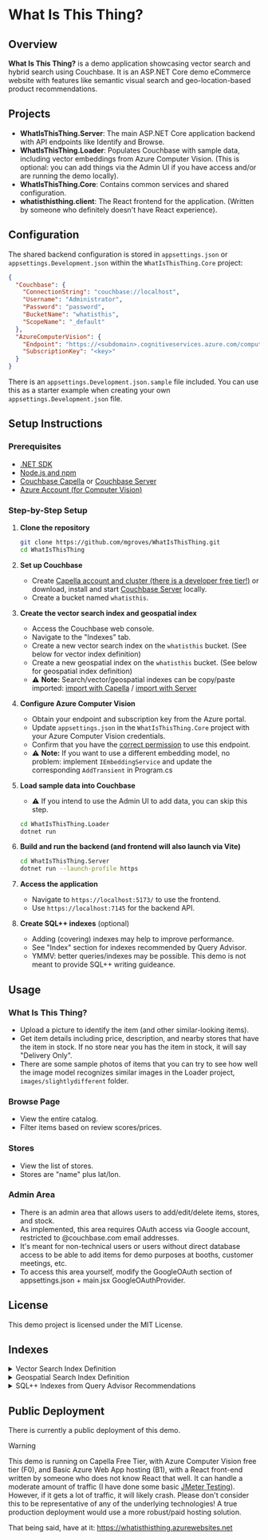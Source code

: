 # What Is This Thing?

## Overview

**What Is This Thing?** is a demo application showcasing vector search and hybrid search using Couchbase. It is an ASP.NET Core demo eCommerce website with features like semantic visual search and geo-location-based product recommendations.

## Projects

- **WhatIsThisThing.Server**: The main ASP.NET Core application backend with API endpoints like Identify and Browse.
- **WhatIsThisThing.Loader**: Populates Couchbase with sample data, including vector embeddings from Azure Computer Vision. (This is optional: you can add things via the Admin UI if you have access and/or are running the demo locally).
- **WhatIsThisThing.Core**: Contains common services and shared configuration.
- **whatisthisthing.client**: The React frontend for the application. (Written by someone who definitely doesn't have React experience).

## Configuration

The shared backend configuration is stored in `appsettings.json` or `appsettings.Development.json` within the `WhatIsThisThing.Core` project:

```json
{
  "Couchbase": {
    "ConnectionString": "couchbase://localhost",
    "Username": "Administrator",
    "Password": "password",
    "BucketName": "whatisthis",
    "ScopeName": "_default"
  },
  "AzureComputerVision": {
    "Endpoint": "https://<subdomain>.cognitiveservices.azure.com/computervision/",
    "SubscriptionKey": "<key>"
  }
}
```

There is an `appsettings.Development.json.sample` file included. You can use this as a starter example when creating your own `appsettings.Development.json` file.

## Setup Instructions

### Prerequisites

- [.NET SDK](https://dotnet.microsoft.com/download)
- [Node.js and npm](https://nodejs.org/)
- [Couchbase Capella](https://www.couchbase.com/products/capella/) or [Couchbase Server](https://www.couchbase.com/downloads)
- [Azure Account (for Computer Vision)](https://azure.microsoft.com/en-us/services/cognitive-services/computer-vision/)

### Step-by-Step Setup

1. **Clone the repository**
   ```bash
   git clone https://github.com/mgroves/WhatIsThisThing.git
   cd WhatIsThisThing
   ```

2. **Set up Couchbase**
   - Create [Capella account and cluster (there is a developer free tier!)](https://www.couchbase.com/products/capella/) or download, install and start [Couchbase Server](https://www.couchbase.com/downloads/?family=couchbase-server) locally.
   - Create a bucket named `whatisthis`.

3. **Create the vector search index and geospatial index**
   - Access the Couchbase web console.
   - Navigate to the "Indexes" tab.
   - Create a new vector search index on the `whatisthis` bucket. (See below for vector index definition)
   - Create a new geospatial index on the `whatisthis` bucket. (See below for geospatial index definition)
   - ⚠️ **Note:** Search/vector/geospatial indexes can be copy/paste imported: [import with Capella](https://docs.couchbase.com/cloud/search/import-search-index.html) / [import with Server](https://docs.couchbase.com/server/current/search/import-search-index.html)

1. **Configure Azure Computer Vision**
   - Obtain your endpoint and subscription key from the Azure portal.
   - Update `appsettings.json` in the `WhatIsThisThing.Core` project with your Azure Computer Vision credentials.
   - Confirm that you have the [correct permission](https://learn.microsoft.com/en-us/azure/role-based-access-control/built-in-roles#ai--machine-learning) to use this endpoint.
   - ⚠️ **Note:** If you want to use a different embedding model, no problem: implement `IEmbeddingService` and update the corresponding `AddTransient` in Program.cs 

2. **Load sample data into Couchbase**

   - ⚠️ If you intend to use the Admin UI to add data, you can skip this step.

   ```bash
   cd WhatIsThisThing.Loader
   dotnet run
   ```

3. **Build and run the backend (and frontend will also launch via Vite)**
   
   ```bash
   cd WhatIsThisThing.Server
   dotnet run --launch-profile https
   ```

4. **Access the application**
   - Navigate to `https://localhost:5173/` to use the frontend.
   - Use `https://localhost:7145` for the backend API.

5. **Create SQL++ indexes** (optional)
   - Adding (covering) indexes may help to improve performance.
   - See "Index" section for indexes recommended by Query Advisor.
   - YMMV: better queries/indexes may be possible. This demo is not meant to provide SQL++ writing guideance.

## Usage

### What Is This Thing?
- Upload a picture to identify the item (and other similar-looking items).
- Get item details including price, description, and nearby stores that have the item in stock. If no store near you has the item in stock, it will say "Delivery Only".
- There are some sample photos of items that you can try to see how well the image model recognizes similar images in the Loader project, `images/slightlydifferent` folder.

### Browse Page
- View the entire catalog.
- Filter items based on review scores/prices.

### Stores
- View the list of stores.
- Stores are "name" plus lat/lon.

### Admin Area
- There is an admin area that allows users to add/edit/delete items, stores, and stock.
- As implemented, this area requires OAuth access via Google account, restricted to @couchbase.com email addresses.
- It's meant for non-technical users or users without direct database access to be able to add items for demo purposes at booths, customer meetings, etc.
- To access this area yourself, modify the GoogleOAuth section of appsettings.json + main.jsx GoogleOAuthProvider.

## License

This demo project is licensed under the MIT License.

## Indexes

<details>
<summary>Vector Search Index Definition</summary>

```
{
 "name": "ix_items_imageVector",
 "type": "fulltext-index",
 "params": {
  "doc_config": {
   "docid_prefix_delim": "",
   "docid_regexp": "",
   "mode": "scope.collection.type_field",
   "type_field": "type"
  },
  "mapping": {
   "default_analyzer": "standard",
   "default_datetime_parser": "dateTimeOptional",
   "default_field": "_all",
   "default_mapping": {
    "dynamic": true,
    "enabled": false
   },
   "default_type": "_default",
   "docvalues_dynamic": false,
   "index_dynamic": true,
   "store_dynamic": false,
   "type_field": "_type",
   "types": {
    "_default.Items": {
     "dynamic": false,
     "enabled": true,
     "properties": {
      "imageVector": {
       "enabled": true,
       "dynamic": false,
       "fields": [
        {
         "dims": 1024,
         "index": true,
         "name": "imageVector",
         "similarity": "l2_norm",
         "type": "vector",
         "vector_index_optimized_for": "latency"
        }
       ]
      }
     }
    }
   }
  },
  "store": {
   "indexType": "scorch",
   "segmentVersion": 16
  }
 },
 "sourceType": "gocbcore",
 "sourceName": "whatisthis",
 "sourceUUID": "12efaf77d46c97bcb97a21e0072ed5b0",
 "sourceParams": {},
 "planParams": {
  "maxPartitionsPerPIndex": 1024,
  "indexPartitions": 1,
  "numReplicas": 0
 },
 "uuid": "3766c659c874c8ea"
}
```
</details>

<details>
<summary>Geospatial Search Index Definition</summary>

```
{
 "name": "ix_store_geo",
 "type": "fulltext-index",
 "params": {
  "doc_config": {
   "docid_prefix_delim": "",
   "docid_regexp": "",
   "mode": "scope.collection.type_field",
   "type_field": "type"
  },
  "mapping": {
   "default_analyzer": "standard",
   "default_datetime_parser": "dateTimeOptional",
   "default_field": "_all",
   "default_mapping": {
    "dynamic": true,
    "enabled": false
   },
   "default_type": "_default",
   "docvalues_dynamic": false,
   "index_dynamic": true,
   "store_dynamic": false,
   "type_field": "_type",
   "types": {
    "_default.Stores": {
     "dynamic": false,
     "enabled": true,
     "properties": {
      "geo": {
       "enabled": true,
       "dynamic": false,
       "fields": [
        {
         "index": true,
         "name": "geo",
         "type": "geopoint"
        }
       ]
      }
     }
    }
   }
  },
  "store": {
   "indexType": "scorch",
   "segmentVersion": 15,
   "spatialPlugin": "s2"
  }
 },
 "sourceType": "gocbcore",
 "sourceName": "whatisthis",
 "sourceUUID": "12efaf77d46c97bcb97a21e0072ed5b0",
 "sourceParams": {},
 "planParams": {
  "maxPartitionsPerPIndex": 1024,
  "indexPartitions": 1,
  "numReplicas": 0
 },
 "uuid": "532826a780cd6e4d"
}
```
</details>

<details>

<summary>SQL++ Indexes from Query Advisor Recommendations</summary>

Main query covering index:

```
CREATE INDEX `adv_u_name_name_desc_image_price_rating` ON `whatisthis`.`_default`.`Items`((`u`.`name`) INCLUDE MISSING,`name`,`desc`,`image`,`price`,`rating`)
```

Main query covering index (when filters used):

```
CREATE INDEX `adv_price_rating_image_name_desc_u_name` ON `whatisthis`.`_default`.`Items`(`price`,`rating`,`image`,`name`,`desc`,(`u`.`name`))
```

Subquery covering index:

```
CREATE INDEX `adv_split_meta_id_1_split_meta_id_0_numInStock` ON `whatisthis`.`_default`.`Stock`((split((meta().`id`), "::")[1]),(split((meta().`id`), "::")[0]),`numInStock`)
```

</details>

## Public Deployment

There is currently a public deployment of this demo.

> [!WARNING]
> This demo is running on Capella Free Tier, with Azure Computer Vision free tier (F0), and Basic Azure Web App hosting (B1), with a React front-end written by someone who does not know React that well. It can handle a moderate amount of traffic (I have done some basic [JMeter Testing](whatisthisthing.jmx)). However, if it gets a lot of traffic, it will likely crash. Please don't consider this to be representative of any of the underlying technologies! A true production deployment would use a more robust/paid hosting solution.

That being said, have at it: https://whatisthisthing.azurewebsites.net